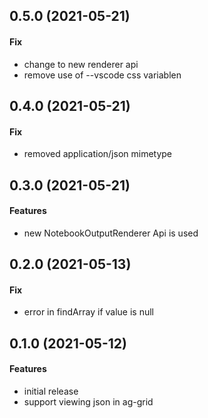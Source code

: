 ## 0.5.0 (2021-05-21)

#### Fix
* change to new renderer api
* remove use of --vscode css variablen

## 0.4.0 (2021-05-21)

#### Fix
* removed application/json mimetype

## 0.3.0 (2021-05-21)

#### Features
* new NotebookOutputRenderer Api is used

## 0.2.0 (2021-05-13)

#### Fix
* error in findArray if value is null

## 0.1.0 (2021-05-12)

#### Features
* initial release
* support viewing json in ag-grid
